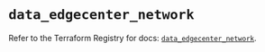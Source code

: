 # `data_edgecenter_network`

Refer to the Terraform Registry for docs: [`data_edgecenter_network`](https://registry.terraform.io/providers/edge-center/edgecenter/0.10.3/docs/data-sources/network).
